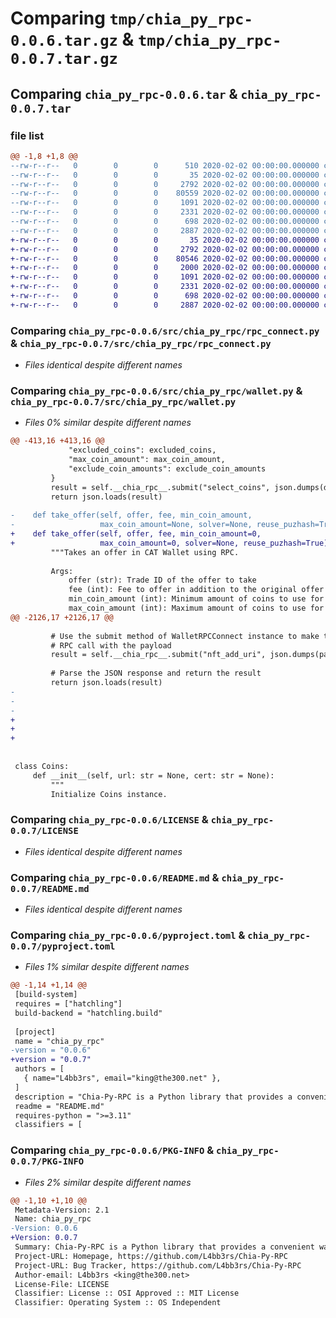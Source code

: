 # Comparing `tmp/chia_py_rpc-0.0.6.tar.gz` & `tmp/chia_py_rpc-0.0.7.tar.gz`

## Comparing `chia_py_rpc-0.0.6.tar` & `chia_py_rpc-0.0.7.tar`

### file list

```diff
@@ -1,8 +1,8 @@
--rw-r--r--   0        0        0      510 2020-02-02 00:00:00.000000 chia_py_rpc-0.0.6/.vscode/launch.json
--rw-r--r--   0        0        0       35 2020-02-02 00:00:00.000000 chia_py_rpc-0.0.6/src/chia_py_rpc/__init__.py
--rw-r--r--   0        0        0     2792 2020-02-02 00:00:00.000000 chia_py_rpc-0.0.6/src/chia_py_rpc/rpc_connect.py
--rw-r--r--   0        0        0    80559 2020-02-02 00:00:00.000000 chia_py_rpc-0.0.6/src/chia_py_rpc/wallet.py
--rw-r--r--   0        0        0     1091 2020-02-02 00:00:00.000000 chia_py_rpc-0.0.6/LICENSE
--rw-r--r--   0        0        0     2331 2020-02-02 00:00:00.000000 chia_py_rpc-0.0.6/README.md
--rw-r--r--   0        0        0      698 2020-02-02 00:00:00.000000 chia_py_rpc-0.0.6/pyproject.toml
--rw-r--r--   0        0        0     2887 2020-02-02 00:00:00.000000 chia_py_rpc-0.0.6/PKG-INFO
+-rw-r--r--   0        0        0       35 2020-02-02 00:00:00.000000 chia_py_rpc-0.0.7/src/chia_py_rpc/__init__.py
+-rw-r--r--   0        0        0     2792 2020-02-02 00:00:00.000000 chia_py_rpc-0.0.7/src/chia_py_rpc/rpc_connect.py
+-rw-r--r--   0        0        0    80546 2020-02-02 00:00:00.000000 chia_py_rpc-0.0.7/src/chia_py_rpc/wallet.py
+-rw-r--r--   0        0        0     2000 2020-02-02 00:00:00.000000 chia_py_rpc-0.0.7/.gitignore
+-rw-r--r--   0        0        0     1091 2020-02-02 00:00:00.000000 chia_py_rpc-0.0.7/LICENSE
+-rw-r--r--   0        0        0     2331 2020-02-02 00:00:00.000000 chia_py_rpc-0.0.7/README.md
+-rw-r--r--   0        0        0      698 2020-02-02 00:00:00.000000 chia_py_rpc-0.0.7/pyproject.toml
+-rw-r--r--   0        0        0     2887 2020-02-02 00:00:00.000000 chia_py_rpc-0.0.7/PKG-INFO
```

### Comparing `chia_py_rpc-0.0.6/src/chia_py_rpc/rpc_connect.py` & `chia_py_rpc-0.0.7/src/chia_py_rpc/rpc_connect.py`

 * *Files identical despite different names*

### Comparing `chia_py_rpc-0.0.6/src/chia_py_rpc/wallet.py` & `chia_py_rpc-0.0.7/src/chia_py_rpc/wallet.py`

 * *Files 0% similar despite different names*

```diff
@@ -413,16 +413,16 @@
             "excluded_coins": excluded_coins,
             "max_coin_amount": max_coin_amount,
             "exclude_coin_amounts": exclude_coin_amounts
         }
         result = self.__chia_rpc__.submit("select_coins", json.dumps(data))
         return json.loads(result)
 
-    def take_offer(self, offer, fee, min_coin_amount,
-                   max_coin_amount=None, solver=None, reuse_puzhash=True):
+    def take_offer(self, offer, fee, min_coin_amount=0,
+                   max_coin_amount=0, solver=None, reuse_puzhash=True):
         """Takes an offer in CAT Wallet using RPC.
 
         Args:
             offer (str): Trade ID of the offer to take
             fee (int): Fee to offer in addition to the original offer
             min_coin_amount (int): Minimum amount of coins to use for solving the puzzle
             max_coin_amount (int): Maximum amount of coins to use for solving the puzzle (default: None)
@@ -2126,17 +2126,17 @@
 
         # Use the submit method of WalletRPCConnect instance to make the Chia
         # RPC call with the payload
         result = self.__chia_rpc__.submit("nft_add_uri", json.dumps(payload))
 
         # Parse the JSON response and return the result
         return json.loads(result)
-    
-    
-    
+
+
+
 
 
 class Coins:
     def __init__(self, url: str = None, cert: str = None):
         """
         Initialize Coins instance.
```

### Comparing `chia_py_rpc-0.0.6/LICENSE` & `chia_py_rpc-0.0.7/LICENSE`

 * *Files identical despite different names*

### Comparing `chia_py_rpc-0.0.6/README.md` & `chia_py_rpc-0.0.7/README.md`

 * *Files identical despite different names*

### Comparing `chia_py_rpc-0.0.6/pyproject.toml` & `chia_py_rpc-0.0.7/pyproject.toml`

 * *Files 1% similar despite different names*

```diff
@@ -1,14 +1,14 @@
 [build-system]
 requires = ["hatchling"]
 build-backend = "hatchling.build"
 
 [project]
 name = "chia_py_rpc"
-version = "0.0.6"
+version = "0.0.7"
 authors = [
   { name="L4bb3rs", email="king@the300.net" },
 ]
 description = "Chia-Py-RPC is a Python library that provides a convenient way to interact with the Chia blockchain using the Chia RPC (Remote Procedure Call) protocol."
 readme = "README.md"
 requires-python = ">=3.11"
 classifiers = [
```

### Comparing `chia_py_rpc-0.0.6/PKG-INFO` & `chia_py_rpc-0.0.7/PKG-INFO`

 * *Files 2% similar despite different names*

```diff
@@ -1,10 +1,10 @@
 Metadata-Version: 2.1
 Name: chia_py_rpc
-Version: 0.0.6
+Version: 0.0.7
 Summary: Chia-Py-RPC is a Python library that provides a convenient way to interact with the Chia blockchain using the Chia RPC (Remote Procedure Call) protocol.
 Project-URL: Homepage, https://github.com/L4bb3rs/Chia-Py-RPC
 Project-URL: Bug Tracker, https://github.com/L4bb3rs/Chia-Py-RPC
 Author-email: L4bb3rs <king@the300.net>
 License-File: LICENSE
 Classifier: License :: OSI Approved :: MIT License
 Classifier: Operating System :: OS Independent
```

